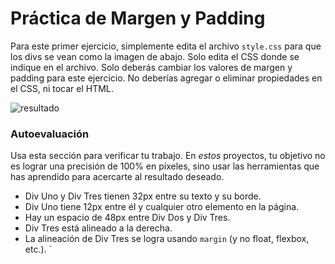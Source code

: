 # Práctica de Margen y Padding

Para este primer ejercicio, simplemente edita el archivo `style.css` para que los divs se vean como la imagen de abajo. Solo edita el CSS donde se indique en el archivo. Solo deberás cambiar los valores de margen y padding para este ejercicio. No deberías agregar o eliminar propiedades en el CSS, ni tocar el HTML.

![resultado](./desired-outcome.png)

### Autoevaluación
Usa esta sección para verificar tu trabajo. En _estos_ proyectos, tu objetivo no es lograr una precisión de 100% en píxeles, sino usar las herramientas que has aprendido para acercarte al resultado deseado.

- Div Uno y Div Tres tienen 32px entre su texto y su borde.
- Div Uno tiene 12px entre él y cualquier otro elemento en la página.
- Hay un espacio de 48px entre Div Dos y Div Tres.
- Div Tres está alineado a la derecha.
- La alineación de Div Tres se logra usando `margin` (y no float, flexbox, etc.).
`